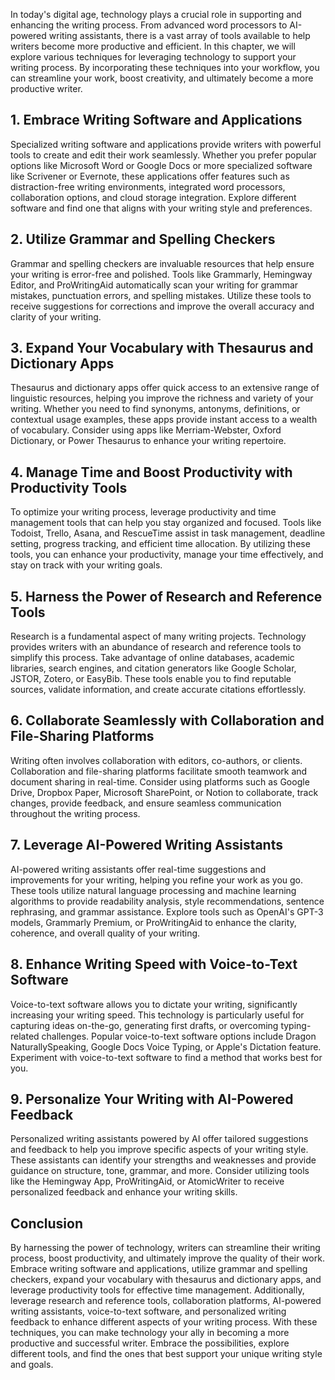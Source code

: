 
In today's digital age, technology plays a crucial role in supporting and enhancing the writing process. From advanced word processors to AI-powered writing assistants, there is a vast array of tools available to help writers become more productive and efficient. In this chapter, we will explore various techniques for leveraging technology to support your writing process. By incorporating these techniques into your workflow, you can streamline your work, boost creativity, and ultimately become a more productive writer.

## 1\. Embrace Writing Software and Applications

Specialized writing software and applications provide writers with powerful tools to create and edit their work seamlessly. Whether you prefer popular options like Microsoft Word or Google Docs or more specialized software like Scrivener or Evernote, these applications offer features such as distraction-free writing environments, integrated word processors, collaboration options, and cloud storage integration. Explore different software and find one that aligns with your writing style and preferences.

## 2\. Utilize Grammar and Spelling Checkers

Grammar and spelling checkers are invaluable resources that help ensure your writing is error-free and polished. Tools like Grammarly, Hemingway Editor, and ProWritingAid automatically scan your writing for grammar mistakes, punctuation errors, and spelling mistakes. Utilize these tools to receive suggestions for corrections and improve the overall accuracy and clarity of your writing.

## 3\. Expand Your Vocabulary with Thesaurus and Dictionary Apps

Thesaurus and dictionary apps offer quick access to an extensive range of linguistic resources, helping you improve the richness and variety of your writing. Whether you need to find synonyms, antonyms, definitions, or contextual usage examples, these apps provide instant access to a wealth of vocabulary. Consider using apps like Merriam-Webster, Oxford Dictionary, or Power Thesaurus to enhance your writing repertoire.

## 4\. Manage Time and Boost Productivity with Productivity Tools

To optimize your writing process, leverage productivity and time management tools that can help you stay organized and focused. Tools like Todoist, Trello, Asana, and RescueTime assist in task management, deadline setting, progress tracking, and efficient time allocation. By utilizing these tools, you can enhance your productivity, manage your time effectively, and stay on track with your writing goals.

## 5\. Harness the Power of Research and Reference Tools

Research is a fundamental aspect of many writing projects. Technology provides writers with an abundance of research and reference tools to simplify this process. Take advantage of online databases, academic libraries, search engines, and citation generators like Google Scholar, JSTOR, Zotero, or EasyBib. These tools enable you to find reputable sources, validate information, and create accurate citations effortlessly.

## 6\. Collaborate Seamlessly with Collaboration and File-Sharing Platforms

Writing often involves collaboration with editors, co-authors, or clients. Collaboration and file-sharing platforms facilitate smooth teamwork and document sharing in real-time. Consider using platforms such as Google Drive, Dropbox Paper, Microsoft SharePoint, or Notion to collaborate, track changes, provide feedback, and ensure seamless communication throughout the writing process.

## 7\. Leverage AI-Powered Writing Assistants

AI-powered writing assistants offer real-time suggestions and improvements for your writing, helping you refine your work as you go. These tools utilize natural language processing and machine learning algorithms to provide readability analysis, style recommendations, sentence rephrasing, and grammar assistance. Explore tools such as OpenAI's GPT-3 models, Grammarly Premium, or ProWritingAid to enhance the clarity, coherence, and overall quality of your writing.

## 8\. Enhance Writing Speed with Voice-to-Text Software

Voice-to-text software allows you to dictate your writing, significantly increasing your writing speed. This technology is particularly useful for capturing ideas on-the-go, generating first drafts, or overcoming typing-related challenges. Popular voice-to-text software options include Dragon NaturallySpeaking, Google Docs Voice Typing, or Apple's Dictation feature. Experiment with voice-to-text software to find a method that works best for you.

## 9\. Personalize Your Writing with AI-Powered Feedback

Personalized writing assistants powered by AI offer tailored suggestions and feedback to help you improve specific aspects of your writing style. These assistants can identify your strengths and weaknesses and provide guidance on structure, tone, grammar, and more. Consider utilizing tools like the Hemingway App, ProWritingAid, or AtomicWriter to receive personalized feedback and enhance your writing skills.

## Conclusion

By harnessing the power of technology, writers can streamline their writing process, boost productivity, and ultimately improve the quality of their work. Embrace writing software and applications, utilize grammar and spelling checkers, expand your vocabulary with thesaurus and dictionary apps, and leverage productivity tools for effective time management. Additionally, leverage research and reference tools, collaboration platforms, AI-powered writing assistants, voice-to-text software, and personalized writing feedback to enhance different aspects of your writing process. With these techniques, you can make technology your ally in becoming a more productive and successful writer. Embrace the possibilities, explore different tools, and find the ones that best support your unique writing style and goals.
